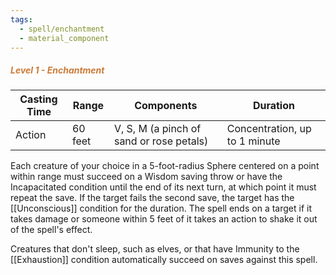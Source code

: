 ```yaml
---
tags:
  - spell/enchantment
  - material_component
---
```

##### *<span style="color:rgb(203, 123, 55)">Level 1 - Enchantment</span>*

| Casting Time | Range   | **Components**                           | Duration                      |
| ------------ | ------- | ---------------------------------------- | ----------------------------- |
| Action       | 60 feet | V, S, M (a pinch of sand or rose petals) | Concentration, up to 1 minute |


Each creature of your choice in a 5-foot-radius Sphere centered on a point within range must succeed on a Wisdom saving throw or have the Incapacitated condition until the end of its next turn, at which point it must repeat the save. If the target fails the second save, the target has the [[Unconscious]] condition for the duration. The spell ends on a target if it takes damage or someone within 5 feet of it takes an action to shake it out of the spell's effect.  

Creatures that don't sleep, such as elves, or that have Immunity to the [[Exhaustion]] condition automatically succeed on saves against this spell.